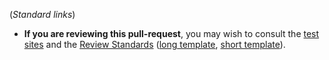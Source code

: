(*Standard links*)

* __If you are reviewing this pull-request__, you may wish to consult the [test sites]({{{ci.browse_test_url}}}) and the [Review Standards](https://docs.civicrm.org/dev/en/latest/standards/review/) ([long template](https://civicrm.org/dev/review/template-del.md), [short template](https://civicrm.org/dev/review/template-word.md)).
